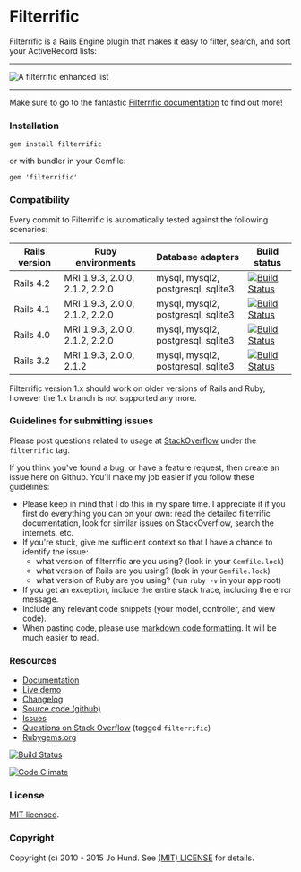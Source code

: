 Filterrific
===========

Filterrific is a Rails Engine plugin that makes it easy to filter,
search, and sort your ActiveRecord lists:

***

![A filterrific enhanced list](https://github.com/jhund/filterrific/blob/gh-pages/images/screenshot_s.png)

***

Make sure to go to the fantastic [Filterrific documentation](http://filterrific.clearcove.ca)
to find out more!

### Installation

`gem install filterrific`

or with bundler in your Gemfile:

`gem 'filterrific'`


### Compatibility

Every commit to Filterrific is automatically tested against the following scenarios:

| Rails version | Ruby environments              | Database adapters                  | Build status |
|---------------|--------------------------------|------------------------------------|--------------|
| Rails 4.2     | MRI 1.9.3, 2.0.0, 2.1.2, 2.2.0 | mysql, mysql2, postgresql, sqlite3 |[![Build Status](https://travis-ci.org/jhund/filterrific_demo.svg?branch=rails-4.2)](https://travis-ci.org/jhund/filterrific_demo)|
| Rails 4.1     | MRI 1.9.3, 2.0.0, 2.1.2, 2.2.0 | mysql, mysql2, postgresql, sqlite3 |[![Build Status](https://travis-ci.org/jhund/filterrific_demo.svg?branch=rails-4.1)](https://travis-ci.org/jhund/filterrific_demo)|
| Rails 4.0     | MRI 1.9.3, 2.0.0, 2.1.2, 2.2.0 | mysql, mysql2, postgresql, sqlite3 |[![Build Status](https://travis-ci.org/jhund/filterrific_demo.svg?branch=rails-4.0)](https://travis-ci.org/jhund/filterrific_demo)|
| Rails 3.2     | MRI 1.9.3, 2.0.0, 2.1.2        | mysql, mysql2, postgresql, sqlite3 |[![Build Status](https://travis-ci.org/jhund/filterrific_demo.svg?branch=rails-3.2)](https://travis-ci.org/jhund/filterrific_demo)|

Filterrific version 1.x should work on older versions of Rails and Ruby, however
the 1.x branch is not supported any more.


### Guidelines for submitting issues

Please post questions related to usage at [StackOverflow](http://stackoverflow.com/questions/tagged/filterrific) under the `filterrific` tag.

If you think you've found a bug, or have a feature request, then create an issue here on Github. You'll make my job easier if you follow these guidelines:

* Please keep in mind that I do this in my spare time. I appreciate it if you first do everything you can on your own: read the detailed filterrific documentation, look for similar issues on StackOverflow, search the internets, etc.
* If you're stuck, give me sufficient context so that I have a chance to identify the issue:
    * what version of filterrific are you using? (look in your `Gemfile.lock`)
    * what version of Rails are you using? (look in your `Gemfile.lock`)
    * what version of Ruby are you using? (run `ruby -v` in your app root)
* If you get an exception, include the entire stack trace, including the error message.
* Include any relevant code snippets (your model, controller, and view code).
* When pasting code, please use [markdown code  formatting](https://help.github.com/articles/github-flavored-markdown/#fenced-code-blocks). It will be much easier to read.


### Resources

* [Documentation](http://filterrific.clearcove.ca)
* [Live demo](http://filterrific-demo.herokuapp.com)
* [Changelog](https://github.com/jhund/filterrific/blob/master/CHANGELOG.md)
* [Source code (github)](https://github.com/jhund/filterrific)
* [Issues](https://github.com/jhund/filterrific/issues)
* [Questions on Stack Overflow](http://stackoverflow.com/questions/tagged/filterrific) (tagged `filterrific`)
* [Rubygems.org](http://rubygems.org/gems/filterrific)

[![Build Status](https://travis-ci.org/jhund/filterrific.svg?branch=master)](https://travis-ci.org/jhund/filterrific)

[![Code Climate](https://codeclimate.com/github/jhund/filterrific.png)](https://codeclimate.com/github/jhund/filterrific)

### License

[MIT licensed](https://github.com/jhund/filterrific/blob/master/MIT-LICENSE).



### Copyright

Copyright (c) 2010 - 2015 Jo Hund. See [(MIT) LICENSE](https://github.com/jhund/filterrific/blob/master/MIT-LICENSE) for details.
